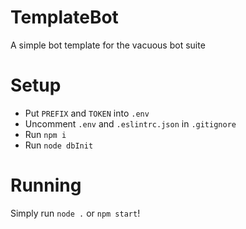 # TemplateBot

A simple bot template for the vacuous bot suite

# Setup
- Put `PREFIX` and `TOKEN` into `.env`
- Uncomment `.env` and `.eslintrc.json` in `.gitignore`
- Run `npm i`
- Run `node dbInit`

# Running
Simply run `node .` or `npm start`!
